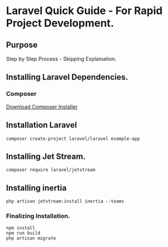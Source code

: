 # Laravel Quick Guide - For Rapid Project Development. 

## Purpose 
Step by Step Process - Skipping Explaination. 

## Installing Laravel Dependencies. 

### Composer

[Download Composer Installer](https://getcomposer.org/Composer-Setup.exe)


## Installation Laravel

``` composer create-project laravel/laravel example-app ```

## Installing Jet Stream. 

``` composer require laravel/jetstream ```

## Installing inertia

``` php artisan jetstream:install inertia --teams ```

### Finalizing Installation. 

```
npm install
npm run build
php artisan migrate
```



